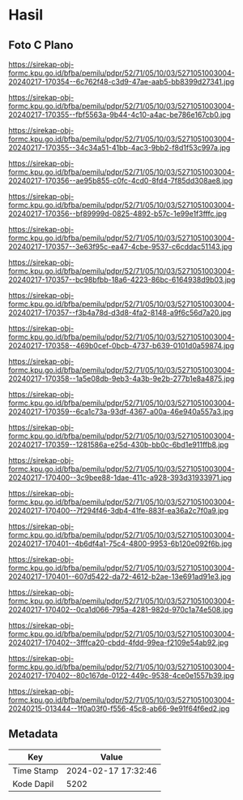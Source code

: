 # Hasil

## Foto C Plano

https://sirekap-obj-formc.kpu.go.id/bfba/pemilu/pdpr/52/71/05/10/03/5271051003004-20240217-170354--6c762f48-c3d9-47ae-aab5-bb8399d27341.jpg

https://sirekap-obj-formc.kpu.go.id/bfba/pemilu/pdpr/52/71/05/10/03/5271051003004-20240217-170355--fbf5563a-9b44-4c10-a4ac-be786e167cb0.jpg

https://sirekap-obj-formc.kpu.go.id/bfba/pemilu/pdpr/52/71/05/10/03/5271051003004-20240217-170355--34c34a51-41bb-4ac3-9bb2-f8d1f53c997a.jpg

https://sirekap-obj-formc.kpu.go.id/bfba/pemilu/pdpr/52/71/05/10/03/5271051003004-20240217-170356--ae95b855-c0fc-4cd0-8fd4-7f85dd308ae8.jpg

https://sirekap-obj-formc.kpu.go.id/bfba/pemilu/pdpr/52/71/05/10/03/5271051003004-20240217-170356--bf89999d-0825-4892-b57c-1e99e1f3fffc.jpg

https://sirekap-obj-formc.kpu.go.id/bfba/pemilu/pdpr/52/71/05/10/03/5271051003004-20240217-170357--3e63f95c-ea47-4cbe-9537-c6cddac51143.jpg

https://sirekap-obj-formc.kpu.go.id/bfba/pemilu/pdpr/52/71/05/10/03/5271051003004-20240217-170357--bc98bfbb-18a6-4223-86bc-6164938d9b03.jpg

https://sirekap-obj-formc.kpu.go.id/bfba/pemilu/pdpr/52/71/05/10/03/5271051003004-20240217-170357--f3b4a78d-d3d8-4fa2-8148-a9f6c56d7a20.jpg

https://sirekap-obj-formc.kpu.go.id/bfba/pemilu/pdpr/52/71/05/10/03/5271051003004-20240217-170358--469b0cef-0bcb-4737-b639-0101d0a59874.jpg

https://sirekap-obj-formc.kpu.go.id/bfba/pemilu/pdpr/52/71/05/10/03/5271051003004-20240217-170358--1a5e08db-9eb3-4a3b-9e2b-277b1e8a4875.jpg

https://sirekap-obj-formc.kpu.go.id/bfba/pemilu/pdpr/52/71/05/10/03/5271051003004-20240217-170359--6ca1c73a-93df-4367-a00a-46e940a557a3.jpg

https://sirekap-obj-formc.kpu.go.id/bfba/pemilu/pdpr/52/71/05/10/03/5271051003004-20240217-170359--1281586a-e25d-430b-bb0c-6bd1e911ffb8.jpg

https://sirekap-obj-formc.kpu.go.id/bfba/pemilu/pdpr/52/71/05/10/03/5271051003004-20240217-170400--3c9bee88-1dae-411c-a928-393d31933971.jpg

https://sirekap-obj-formc.kpu.go.id/bfba/pemilu/pdpr/52/71/05/10/03/5271051003004-20240217-170400--7f294f46-3db4-41fe-883f-ea36a2c7f0a9.jpg

https://sirekap-obj-formc.kpu.go.id/bfba/pemilu/pdpr/52/71/05/10/03/5271051003004-20240217-170401--4b6df4a1-75c4-4800-9953-6b120e092f6b.jpg

https://sirekap-obj-formc.kpu.go.id/bfba/pemilu/pdpr/52/71/05/10/03/5271051003004-20240217-170401--607d5422-da72-4612-b2ae-13e691ad91e3.jpg

https://sirekap-obj-formc.kpu.go.id/bfba/pemilu/pdpr/52/71/05/10/03/5271051003004-20240217-170402--0ca1d066-795a-4281-982d-970c1a74e508.jpg

https://sirekap-obj-formc.kpu.go.id/bfba/pemilu/pdpr/52/71/05/10/03/5271051003004-20240217-170402--3fffca20-cbdd-4fdd-99ea-f2109e54ab92.jpg

https://sirekap-obj-formc.kpu.go.id/bfba/pemilu/pdpr/52/71/05/10/03/5271051003004-20240217-170402--80c167de-0122-449c-9538-4ce0e1557b39.jpg

https://sirekap-obj-formc.kpu.go.id/bfba/pemilu/pdpr/52/71/05/10/03/5271051003004-20240215-013444--1f0a03f0-f556-45c8-ab66-9e91f64f6ed2.jpg


## Metadata

| Key        | Value               |
| ---------- | ------------------- |
| Time Stamp | 2024-02-17 17:32:46 |
| Kode Dapil | 5202                |



